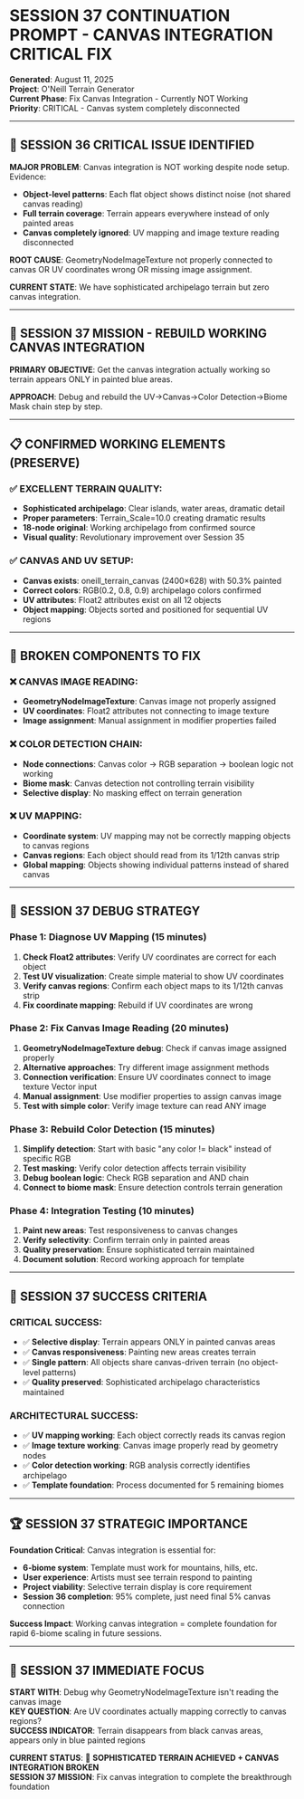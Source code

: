 # SESSION 37 CONTINUATION PROMPT - CANVAS INTEGRATION CRITICAL FIX
**Generated**: August 11, 2025  
**Project**: O'Neill Terrain Generator  
**Current Phase**: Fix Canvas Integration - Currently NOT Working  
**Priority**: CRITICAL - Canvas system completely disconnected

---

## 🚨 **SESSION 36 CRITICAL ISSUE IDENTIFIED**

**MAJOR PROBLEM**: Canvas integration is NOT working despite node setup. Evidence:
- **Object-level patterns**: Each flat object shows distinct noise (not shared canvas reading)
- **Full terrain coverage**: Terrain appears everywhere instead of only painted areas
- **Canvas completely ignored**: UV mapping and image texture reading disconnected

**ROOT CAUSE**: GeometryNodeImageTexture not properly connected to canvas OR UV coordinates wrong OR missing image assignment.

**CURRENT STATE**: We have sophisticated archipelago terrain but zero canvas integration.

---

## 🎯 **SESSION 37 MISSION - REBUILD WORKING CANVAS INTEGRATION**

**PRIMARY OBJECTIVE**: Get the canvas integration actually working so terrain appears ONLY in painted blue areas.

**APPROACH**: Debug and rebuild the UV→Canvas→Color Detection→Biome Mask chain step by step.

---

## 📋 **CONFIRMED WORKING ELEMENTS (PRESERVE)**

### **✅ EXCELLENT TERRAIN QUALITY**:
- **Sophisticated archipelago**: Clear islands, water areas, dramatic detail
- **Proper parameters**: Terrain_Scale=10.0 creating dramatic results
- **18-node original**: Working archipelago from confirmed source
- **Visual quality**: Revolutionary improvement over Session 35

### **✅ CANVAS AND UV SETUP**:
- **Canvas exists**: oneill_terrain_canvas (2400×628) with 50.3% painted
- **Correct colors**: RGB(0.2, 0.8, 0.9) archipelago colors confirmed
- **UV attributes**: Float2 attributes exist on all 12 objects
- **Object mapping**: Objects sorted and positioned for sequential UV regions

---

## 🚨 **BROKEN COMPONENTS TO FIX**

### **❌ CANVAS IMAGE READING**:
- **GeometryNodeImageTexture**: Canvas image not properly assigned
- **UV coordinates**: Float2 attributes not connecting to image texture
- **Image assignment**: Manual assignment in modifier properties failed

### **❌ COLOR DETECTION CHAIN**:
- **Node connections**: Canvas color → RGB separation → boolean logic not working
- **Biome mask**: Canvas detection not controlling terrain visibility  
- **Selective display**: No masking effect on terrain generation

### **❌ UV MAPPING**:
- **Coordinate system**: UV mapping may not be correctly mapping objects to canvas regions
- **Canvas regions**: Each object should read from its 1/12th canvas strip
- **Global mapping**: Objects showing individual patterns instead of shared canvas

---

## 🔧 **SESSION 37 DEBUG STRATEGY**

### **Phase 1: Diagnose UV Mapping (15 minutes)**
1. **Check Float2 attributes**: Verify UV coordinates are correct for each object
2. **Test UV visualization**: Create simple material to show UV coordinates
3. **Verify canvas regions**: Confirm each object maps to its 1/12th canvas strip
4. **Fix coordinate mapping**: Rebuild if UV coordinates are wrong

### **Phase 2: Fix Canvas Image Reading (20 minutes)**  
1. **GeometryNodeImageTexture debug**: Check if canvas image assigned properly
2. **Alternative approaches**: Try different image assignment methods
3. **Connection verification**: Ensure UV coordinates connect to image texture Vector input
4. **Manual assignment**: Use modifier properties to assign canvas image
5. **Test with simple color**: Verify image texture can read ANY image

### **Phase 3: Rebuild Color Detection (15 minutes)**
1. **Simplify detection**: Start with basic "any color != black" instead of specific RGB
2. **Test masking**: Verify color detection affects terrain visibility
3. **Debug boolean logic**: Check RGB separation and AND chain
4. **Connect to biome mask**: Ensure detection controls terrain generation

### **Phase 4: Integration Testing (10 minutes)**
1. **Paint new areas**: Test responsiveness to canvas changes
2. **Verify selectivity**: Confirm terrain only in painted areas
3. **Quality preservation**: Ensure sophisticated terrain maintained
4. **Document solution**: Record working approach for template

---

## 🎯 **SESSION 37 SUCCESS CRITERIA**

### **CRITICAL SUCCESS**:
- ✅ **Selective display**: Terrain appears ONLY in painted canvas areas
- ✅ **Canvas responsiveness**: Painting new areas creates terrain
- ✅ **Single pattern**: All objects share canvas-driven terrain (no object-level patterns)
- ✅ **Quality preserved**: Sophisticated archipelago characteristics maintained

### **ARCHITECTURAL SUCCESS**:
- ✅ **UV mapping working**: Each object correctly reads its canvas region  
- ✅ **Image texture working**: Canvas image properly read by geometry nodes
- ✅ **Color detection working**: RGB analysis correctly identifies archipelago
- ✅ **Template foundation**: Process documented for 5 remaining biomes

---

## 🏆 **SESSION 37 STRATEGIC IMPORTANCE**

**Foundation Critical**: Canvas integration is essential for:
- **6-biome system**: Template must work for mountains, hills, etc.
- **User experience**: Artists must see terrain respond to painting
- **Project viability**: Selective terrain display is core requirement
- **Session 36 completion**: 95% complete, just need final 5% canvas connection

**Success Impact**: Working canvas integration = complete foundation for rapid 6-biome scaling in future sessions.

---

## 🎯 **SESSION 37 IMMEDIATE FOCUS**

**START WITH**: Debug why GeometryNodeImageTexture isn't reading the canvas image  
**KEY QUESTION**: Are UV coordinates actually mapping correctly to canvas regions?  
**SUCCESS INDICATOR**: Terrain disappears from black canvas areas, appears only in blue painted regions

**CURRENT STATUS**: 🔧 **SOPHISTICATED TERRAIN ACHIEVED + CANVAS INTEGRATION BROKEN**  
**SESSION 37 MISSION**: Fix canvas integration to complete the breakthrough foundation